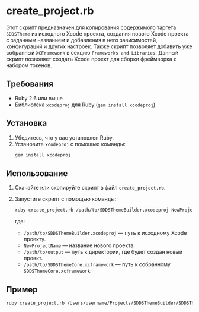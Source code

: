 # create_project.rb

Этот скрипт предназначен для копирования содержимого таргета `SDDSTheme` из исходного Xcode проекта, создания нового Xcode проекта с заданным названием и добавления в него зависимостей, конфигураций и других настроек. Также скрипт позволяет добавить уже собранный `XCFramework` в секцию `Frameworks and Libraries`. Данный скрипт позволяет создать Xcode проект для сборки фреймворка с набором токенов.

## Требования

- Ruby 2.6 или выше
- Библиотека `xcodeproj` для Ruby (`gem install xcodeproj`)

## Установка

1. Убедитесь, что у вас установлен Ruby.
2. Установите `xcodeproj` с помощью команды:
    ```sh
    gem install xcodeproj
    ```

## Использование

1. Скачайте или скопируйте скрипт в файл `create_project.rb`.
2. Запустите скрипт с помощью команды:

    ```sh
    ruby create_project.rb /path/to/SDDSThemeBuilder.xcodeproj NewProjectName /path/to/output /path/to/SDDSThemeCore.xcframework
    ```

    где:
    - `/path/to/SDDSThemeBuilder.xcodeproj` — путь к исходному Xcode проекту.
    - `NewProjectName` — название нового проекта.
    - `/path/to/output` — путь к директории, где будет создан новый проект.
    - `/path/to/SDDSThemeCore.xcframework` — путь к собранному `SDDSThemeCore.xcframework`.

## Пример

```sh
ruby create_project.rb /Users/username/Projects/SDDSThemeBuilder/SDDSThemeBuilder.xcodeproj Vertical /Users/username/Projects/Themes /Users/username/Frameworks/SDDSThemeCore.xcframework

